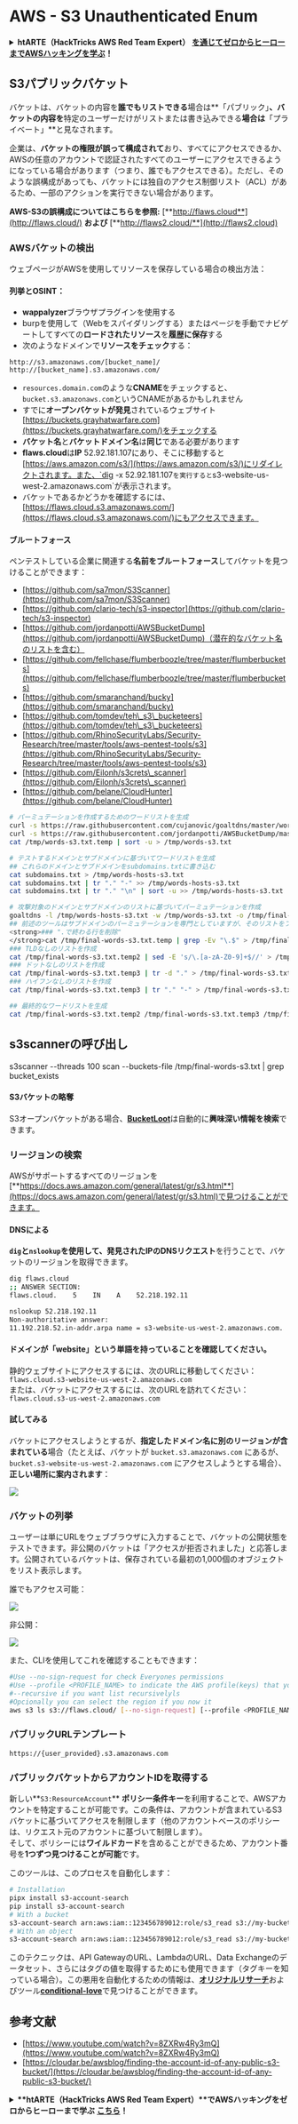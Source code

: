 # AWS - S3 Unauthenticated Enum

<details>

<summary><strong>htARTE（HackTricks AWS Red Team Expert）</strong> <a href="https://training.hacktricks.xyz/courses/arte"><strong>を通じてゼロからヒーローまでAWSハッキングを学ぶ</strong></a><strong>！</strong></summary>

HackTricksをサポートする他の方法：

- **HackTricksで企業を宣伝**したい場合や**HackTricksをPDFでダウンロード**したい場合は、[**SUBSCRIPTION PLANS**](https://github.com/sponsors/carlospolop)をチェックしてください！
- [**公式PEASS＆HackTricksスウォッグ**](https://peass.creator-spring.com)を入手する
- [**The PEASS Family**](https://opensea.io/collection/the-peass-family)を発見し、独占的な[**NFTs**](https://opensea.io/collection/the-peass-family)のコレクションを見つける
- 💬 [**Discordグループ**](https://discord.gg/hRep4RUj7f)に参加するか、[**telegramグループ**](https://t.me/peass)に参加するか、**Twitter** 🐦 [**@hacktricks\_live**](https://twitter.com/hacktricks\_live)をフォローする
- **ハッキングトリックを共有するには、**[**HackTricks**](https://github.com/carlospolop/hacktricks)と[**HackTricks Cloud**](https://github.com/carlospolop/hacktricks-cloud)のGitHubリポジトリにPRを提出してください。

</details>

## S3パブリックバケット

バケットは、バケットの内容を**誰でもリストできる**場合は**「パブリック」**、バケットの内容を**特定のユーザーだけがリストまたは書き込みできる**場合は**「プライベート」**と見なされます。

企業は、**バケットの権限が誤って構成されて**おり、すべてにアクセスできるか、AWSの任意のアカウントで認証されたすべてのユーザーにアクセスできるようになっている場合があります（つまり、誰でもアクセスできる）。ただし、そのような誤構成があっても、バケットには独自のアクセス制御リスト（ACL）があるため、一部のアクションを実行できない場合があります。

**AWS-S3の誤構成についてはこちらを参照:** [**http://flaws.cloud**](http://flaws.cloud/) **および** [**http://flaws2.cloud/**](http://flaws2.cloud)

### AWSバケットの検出

ウェブページがAWSを使用してリソースを保存している場合の検出方法：

#### 列挙とOSINT：

- **wappalyzer**ブラウザプラグインを使用する
- burpを使用して（Webをスパイダリングする）またはページを手動でナビゲートしてすべての**ロードされたリソース**を**履歴に保存**する
- 次のようなドメインで**リソースをチェック**する：

```
http://s3.amazonaws.com/[bucket_name]/
http://[bucket_name].s3.amazonaws.com/
```
- `resources.domain.com`のような**CNAME**をチェックすると、`bucket.s3.amazonaws.com`というCNAMEがあるかもしれません
- すでに**オープンバケットが発見**されているウェブサイト[https://buckets.grayhatwarfare.com](https://buckets.grayhatwarfare.com/)をチェックする
- **バケット名**と**バケットドメイン名**は**同じ**である必要があります
- **flaws.cloud**は**IP** 52.92.181.107にあり、そこに移動すると[https://aws.amazon.com/s3/](https://aws.amazon.com/s3/)にリダイレクトされます。また、`dig -x 52.92.181.107`を実行すると`s3-website-us-west-2.amazonaws.com`が表示されます。
- バケットであるかどうかを確認するには、[https://flaws.cloud.s3.amazonaws.com/](https://flaws.cloud.s3.amazonaws.com/)にもアクセスできます。

#### ブルートフォース

ペンテストしている企業に関連する**名前をブルートフォース**してバケットを見つけることができます：

- [https://github.com/sa7mon/S3Scanner](https://github.com/sa7mon/S3Scanner)
- [https://github.com/clario-tech/s3-inspector](https://github.com/clario-tech/s3-inspector)
- [https://github.com/jordanpotti/AWSBucketDump](https://github.com/jordanpotti/AWSBucketDump)（潜在的なバケット名のリストを含む）
- [https://github.com/fellchase/flumberboozle/tree/master/flumberbuckets](https://github.com/fellchase/flumberboozle/tree/master/flumberbuckets)
- [https://github.com/smaranchand/bucky](https://github.com/smaranchand/bucky)
- [https://github.com/tomdev/teh\_s3\_bucketeers](https://github.com/tomdev/teh\_s3\_bucketeers)
- [https://github.com/RhinoSecurityLabs/Security-Research/tree/master/tools/aws-pentest-tools/s3](https://github.com/RhinoSecurityLabs/Security-Research/tree/master/tools/aws-pentest-tools/s3)
- [https://github.com/Eilonh/s3crets\_scanner](https://github.com/Eilonh/s3crets\_scanner)
- [https://github.com/belane/CloudHunter](https://github.com/belane/CloudHunter)

```bash
# パーミュテーションを作成するためのワードリストを生成
curl -s https://raw.githubusercontent.com/cujanovic/goaltdns/master/words.txt > /tmp/words-s3.txt.temp
curl -s https://raw.githubusercontent.com/jordanpotti/AWSBucketDump/master/BucketNames.txt >>/tmp/words-s3.txt.temp
cat /tmp/words-s3.txt.temp | sort -u > /tmp/words-s3.txt

# テストするドメインとサブドメインに基づいてワードリストを生成
## これらのドメインとサブドメインをsubdomains.txtに書き込む
cat subdomains.txt > /tmp/words-hosts-s3.txt
cat subdomains.txt | tr "." "-" >> /tmp/words-hosts-s3.txt
cat subdomains.txt | tr "." "\n" | sort -u >> /tmp/words-hosts-s3.txt

# 攻撃対象のドメインとサブドメインのリストに基づいてパーミュテーションを作成
goaltdns -l /tmp/words-hosts-s3.txt -w /tmp/words-s3.txt -o /tmp/final-words-s3.txt.temp
## 前述のツールはサブドメインのパーミュテーションを専門としていますが、そのリストをフィルタリングします
<strong>### ".で終わる行を削除"
</strong>cat /tmp/final-words-s3.txt.temp | grep -Ev "\.$" > /tmp/final-words-s3.txt.temp2
### TLDなしのリストを作成
cat /tmp/final-words-s3.txt.temp2 | sed -E 's/\.[a-zA-Z0-9]+$//' > /tmp/final-words-s3.txt.temp3
### ドットなしのリストを作成
cat /tmp/final-words-s3.txt.temp3 | tr -d "." > /tmp/final-words-s3.txt.temp4http://phantom.s3.amazonaws.com/
### ハイフンなしのリストを作成
cat /tmp/final-words-s3.txt.temp3 | tr "." "-" > /tmp/final-words-s3.txt.temp5

## 最終的なワードリストを生成
cat /tmp/final-words-s3.txt.temp2 /tmp/final-words-s3.txt.temp3 /tmp/final-words-s3.txt.temp4 /tmp/final-words-s3.txt.temp5 | grep -v -- "-\." | awk '{print tolower($0)}' | sort -u > /tmp/final-words-s3.txt
```
## s3scannerの呼び出し
s3scanner --threads 100 scan --buckets-file /tmp/final-words-s3.txt  | grep bucket_exists
</code></pre>

#### S3バケットの略奪

S3オープンバケットがある場合、[**BucketLoot**](https://github.com/redhuntlabs/BucketLoot)は自動的に**興味深い情報を検索**できます。

### リージョンの検索

AWSがサポートするすべてのリージョンを[**https://docs.aws.amazon.com/general/latest/gr/s3.html**](https://docs.aws.amazon.com/general/latest/gr/s3.html)で見つけることができます。

#### DNSによる

**`dig`**と**`nslookup`**を使用して、発見されたIPの**DNSリクエスト**を行うことで、バケットのリージョンを取得できます。
```bash
dig flaws.cloud
;; ANSWER SECTION:
flaws.cloud.    5    IN    A    52.218.192.11

nslookup 52.218.192.11
Non-authoritative answer:
11.192.218.52.in-addr.arpa name = s3-website-us-west-2.amazonaws.com.
```
#### ドメインが「website」という単語を持っていることを確認してください。

静的ウェブサイトにアクセスするには、次のURLに移動してください：`flaws.cloud.s3-website-us-west-2.amazonaws.com`\
または、バケットにアクセスするには、次のURLを訪れてください：`flaws.cloud.s3-us-west-2.amazonaws.com`

#### 試してみる

バケットにアクセスしようとするが、**指定したドメイン名に別のリージョンが含まれている**場合（たとえば、バケットが `bucket.s3.amazonaws.com` にあるが、`bucket.s3-website-us-west-2.amazonaws.com` にアクセスしようとする場合）、**正しい場所に案内されます**：

![](<../../../.gitbook/assets/image (57).png>)

### バケットの列挙

ユーザーは単にURLをウェブブラウザに入力することで、バケットの公開状態をテストできます。非公開のバケットは「アクセスが拒否されました」と応答します。公開されているバケットは、保存されている最初の1,000個のオブジェクトをリスト表示します。

誰でもアクセス可能：

![](<../../../.gitbook/assets/image (67).png>)

非公開：

![](<../../../.gitbook/assets/image (78).png>)

また、CLIを使用してこれを確認することもできます：
```bash
#Use --no-sign-request for check Everyones permissions
#Use --profile <PROFILE_NAME> to indicate the AWS profile(keys) that youwant to use: Check for "Any Authenticated AWS User" permissions
#--recursive if you want list recursivelyls
#Opcionally you can select the region if you now it
aws s3 ls s3://flaws.cloud/ [--no-sign-request] [--profile <PROFILE_NAME>] [ --recursive] [--region us-west-2]
```
### パブリックURLテンプレート
```
https://{user_provided}.s3.amazonaws.com
```
### パブリックバケットからアカウントIDを取得する

新しい**`S3:ResourceAccount`** **ポリシー条件キー**を利用することで、AWSアカウントを特定することが可能です。この条件は、アカウントが含まれているS3バケットに基づいてアクセスを制限します（他のアカウントベースのポリシーは、リクエスト元のアカウントに基づいて制限します）。\
そして、ポリシーには**ワイルドカード**を含めることができるため、アカウント番号を**1つずつ見つけることが可能**です。

このツールは、このプロセスを自動化します：
```bash
# Installation
pipx install s3-account-search
pip install s3-account-search
# With a bucket
s3-account-search arn:aws:iam::123456789012:role/s3_read s3://my-bucket
# With an object
s3-account-search arn:aws:iam::123456789012:role/s3_read s3://my-bucket/path/to/object.ext
```
このテクニックは、API GatewayのURL、LambdaのURL、Data Exchangeのデータセット、さらにはタグの値を取得するためにも使用できます（タグキーを知っている場合）。この悪用を自動化するための情報は、[**オリジナルリサーチ**](https://blog.plerion.com/conditional-love-for-aws-metadata-enumeration/)およびツール[**conditional-love**](https://github.com/plerionhq/conditional-love/)で見つけることができます。

## 参考文献

* [https://www.youtube.com/watch?v=8ZXRw4Ry3mQ](https://www.youtube.com/watch?v=8ZXRw4Ry3mQ)
* [https://cloudar.be/awsblog/finding-the-account-id-of-any-public-s3-bucket/](https://cloudar.be/awsblog/finding-the-account-id-of-any-public-s3-bucket/)

<details>

<summary><strong>**htARTE（HackTricks AWS Red Team Expert）**でAWSハッキングをゼロからヒーローまで学ぶ</strong> <a href="https://training.hacktricks.xyz/courses/arte"><strong>こちら</strong></a><strong>！</strong></summary>

HackTricksをサポートする他の方法：

* **HackTricksで企業を宣伝したい**、または**HackTricksをPDFでダウンロードしたい**場合は、[**SUBSCRIPTION PLANS**](https://github.com/sponsors/carlospolop)をチェックしてください！
* [**公式PEASS＆HackTricksのグッズ**](https://peass.creator-spring.com)を手に入れる
* [**The PEASS Family**](https://opensea.io/collection/the-peass-family)を発見し、独占的な[**NFTs**](https://opensea.io/collection/the-peass-family)のコレクションを見つける
* 💬 [**Discordグループ**](https://discord.gg/hRep4RUj7f)や[**telegramグループ**](https://t.me/peass)に**参加**したり、**Twitter** 🐦 [**@hacktricks\_live**](https://twitter.com/hacktricks\_live)を**フォロー**する
* **HackTricks**と[**HackTricks Cloud**](https://github.com/carlospolop/hacktricks)のGitHubリポジトリにPRを提出して、あなたのハッキングトリックを共有する

</details>

